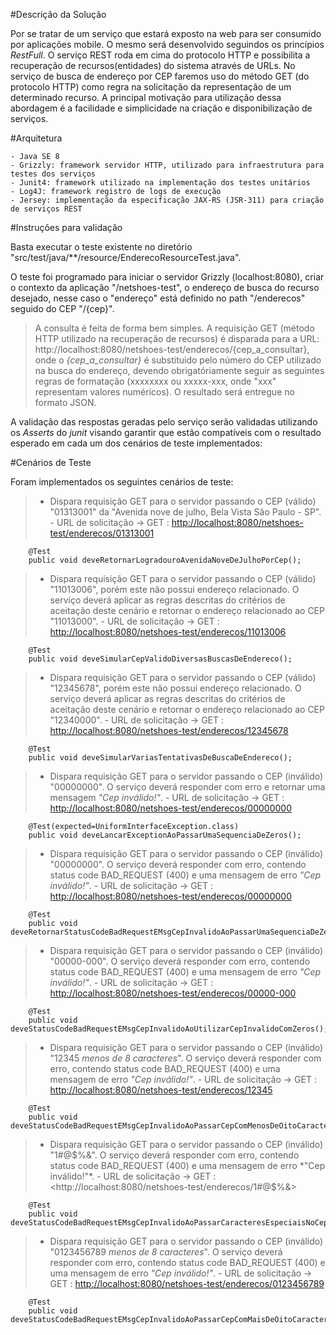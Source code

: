 #Descrição da Solução 

Por se tratar de um serviço que estará exposto na web para ser consumido por aplicações mobile. O mesmo será desenvolvido seguindos os princípios *RestFull*. O serviço REST roda em cima do protocolo HTTP e possibilita a recuperação de recursos(entidades) do sistema através de URLs. No serviço de busca de endereço por CEP faremos uso do método GET (do protocolo HTTP) como regra na solicitação da representação de um determinado recurso. A principal motivação para utilização dessa abordagem é a facilidade e simplicidade na criação e disponibilização de serviços.

#Arquitetura

	- Java SE 8
	- Grizzly: framework servidor HTTP, utilizado para infraestrutura para testes dos serviços
	- Junit4: framework utilizado na implementação dos testes unitários
	- Log4J: framework registro de logs de execução
	- Jersey: implementação da especificação JAX-RS (JSR-311) para criação de serviços REST  

#Instruções para validação

Basta executar o teste existente no diretório "src/test/java/**/resource/EnderecoResourceTest.java". 

O teste foi programado para iniciar o servidor Grizzly (localhost:8080), criar o contexto da aplicação "/netshoes-test", o endereço de busca do recurso desejado, nesse caso o "endereço" está definido no path "/enderecos" seguido do CEP "/{cep}".

> A consulta é feita de forma bem simples. A requisição GET (método HTTP utilizado na recuperação de recursos) é disparada para a URL: http://localhost:8080/netshoes-test/enderecos/{cep_a_consultar}, onde o *{cep_a_consultar}* é substituido pelo número do CEP utilizado na busca do endereço, devendo obrigatóriamente seguir as seguintes regras de formatação (xxxxxxxx ou xxxxx-xxx, onde "xxx" representam valores numéricos). O resultado será entregue no formato JSON. 

A validação das respostas geradas pelo serviço serão validadas utilizando os *Asserts* do *junit* visando garantir que estão compatíveis com o resultado esperado em cada um dos cenários de teste implementados:

#Cenários de Teste

Foram implementados os seguintes cenários de teste:

> * Dispara requisição GET para o servidor passando o CEP (válido) "01313001" da "Avenida nove de julho, Bela Vista São Paulo - SP".
	- URL de solicitação -> GET : <http://localhost:8080/netshoes-test/enderecos/01313001>
```
	@Test
	public void deveRetornarLogradouroAvenidaNoveDeJulhoPorCep();
```

> * Dispara requisição GET para o servidor passando o CEP (válido) "11013006", porém este não possui endereço relacionado. O serviço deverá aplicar as regras descritas do critérios de aceitação deste cenário e retornar o endereço relacionado ao CEP "11013000". 
	- URL de solicitação -> GET : <http://localhost:8080/netshoes-test/enderecos/11013006>
	
```
	@Test
	public void deveSimularCepValidoDiversasBuscasDeEndereco();
```

> * Dispara requisição GET para o servidor passando o CEP (válido) "12345678", porém este não possui endereço relacionado. O serviço deverá aplicar as regras descritas do critérios de aceitação deste cenário e retornar o endereço relacionado ao CEP "12340000".
	- URL de solicitação -> GET : <http://localhost:8080/netshoes-test/enderecos/12345678>
```
	@Test
	public void deveSimularVariasTentativasDeBuscaDeEndereco();
```

> * Dispara requisição GET para o servidor passando o CEP (inválido) "00000000". O serviço deverá responder com erro e retornar uma mensagem *"Cep inválido!"*.
	- URL de solicitação -> GET : <http://localhost:8080/netshoes-test/enderecos/00000000>
```
	@Test(expected=UniformInterfaceException.class)
	public void deveLancarExceptionAoPassarUmaSequenciaDeZeros();
```

> * Dispara requisição GET para o servidor passando o CEP (inválido) "00000000". O serviço deverá responder com erro, contendo status code BAD_REQUEST (400) e uma mensagem de erro *"Cep inválido!"*.
	- URL de solicitação -> GET : <http://localhost:8080/netshoes-test/enderecos/00000000>
```
	@Test
	public void deveRetornarStatusCodeBadRequestEMsgCepInvalidoAoPassarUmaSequenciaDeZeros();
```

> * Dispara requisição GET para o servidor passando o CEP (inválido) "00000-000". O serviço deverá responder com erro, contendo status code BAD_REQUEST (400) e uma mensagem de erro *"Cep inválido!"*.
	- URL de solicitação -> GET : <http://localhost:8080/netshoes-test/enderecos/00000-000>
```
	@Test
	public void deveStatusCodeBadRequestEMsgCepInvalidoAoUtilizarCepInvalidoComZeros();
```

> * Dispara requisição GET para o servidor passando o CEP (inválido) "12345 *menos de 8 caracteres*". O serviço deverá responder com erro, contendo status code BAD_REQUEST (400) e uma mensagem de erro *"Cep inválido!"*.
	- URL de solicitação -> GET : <http://localhost:8080/netshoes-test/enderecos/12345>
```
	@Test
	public void deveStatusCodeBadRequestEMsgCepInvalidoAoPassarCepComMenosDeOitoCaracteres();
```

> * Dispara requisição GET para o servidor passando o CEP (inválido) "1#@$%&". O serviço deverá responder com erro, contendo status code BAD_REQUEST (400) e uma mensagem de erro *"Cep inválido!"*.
	- URL de solicitação -> GET : <http://localhost:8080/netshoes-test/enderecos/1#@$%&>
```
	@Test
	public void deveStatusCodeBadRequestEMsgCepInvalidoAoPassarCaracteresEspeciaisNoCep();
```

> * Dispara requisição GET para o servidor passando o CEP (inválido) "0123456789 *menos de 8 caracteres*". O serviço deverá responder com erro, contendo status code BAD_REQUEST (400) e uma mensagem de erro *"Cep inválido!"*.
	- URL de solicitação -> GET : <http://localhost:8080/netshoes-test/enderecos/0123456789>
```
	@Test
	public void deveStatusCodeBadRequestEMsgCepInvalidoAoPassarCepComMaisDeOitoCaracteres();
```	
